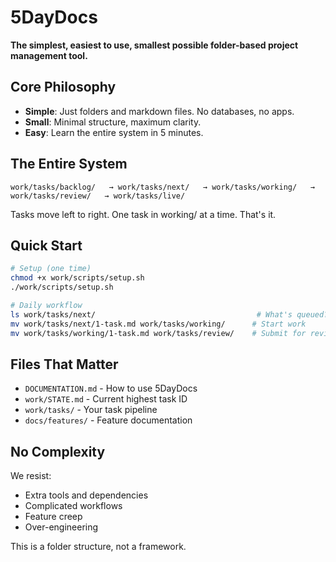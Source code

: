 # 5DayDocs

**The simplest, easiest to use, smallest possible folder-based project management tool.**

## Core Philosophy

- **Simple**: Just folders and markdown files. No databases, no apps.
- **Small**: Minimal structure, maximum clarity.
- **Easy**: Learn the entire system in 5 minutes.

## The Entire System

```
work/tasks/backlog/   → work/tasks/next/   → work/tasks/working/   → work/tasks/review/   → work/tasks/live/
```

Tasks move left to right. One task in working/ at a time. That's it.

## Quick Start

```bash
# Setup (one time)
chmod +x work/scripts/setup.sh
./work/scripts/setup.sh

# Daily workflow
ls work/tasks/next/                                    # What's queued?
mv work/tasks/next/1-task.md work/tasks/working/      # Start work
mv work/tasks/working/1-task.md work/tasks/review/    # Submit for review
```

## Files That Matter

- `DOCUMENTATION.md` - How to use 5DayDocs
- `work/STATE.md` - Current highest task ID
- `work/tasks/` - Your task pipeline
- `docs/features/` - Feature documentation

## No Complexity

We resist:
- Extra tools and dependencies
- Complicated workflows
- Feature creep
- Over-engineering

This is a folder structure, not a framework.